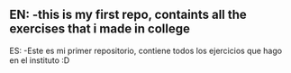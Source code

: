EN:
-this is my first repo, containts all the exercises that i made in college
-----------------------------------------
ES:
-Este es mi primer repositorio, contiene todos los ejercicios que hago en el instituto
:D

